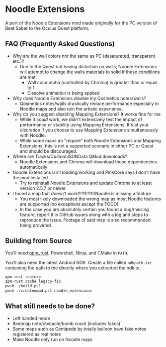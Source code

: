 # Noodle Extensions

A port of the Noodle Extensions mod made originally for the PC version of Beat Saber to the Oculus Quest platform.

## FAQ (Frequently Asked Questions)
- Why are the wall colors not the same as PC (desaturated, transparent etc.)?
  - Due to the Quest not having distortion on walls, Noodle Extensions will attempt to change the walls materials to solid if these conditions are met:
    - Wall color alpha (controlled by Chroma) is greater than or equal to 1
    - Dissolve animation is being applied
- Why does Noodle Extensions disable my Qosmetics notes/walls?
  - Qosmetics notes/walls drastically reduce performance especially in Noodle maps and also ruin the artistic experience. 
- Why do you suggest disabling Mapping Extensions? It works fine for me
  - While it _could_ work, we didn't extensively test the impact of performance or stability using Mapping Extensions. It's at your discretion if you choose to use Mapping Extensions simultaneously with Noodle.
  - While some maps do "require" both Noodle Extensions and Mapping Extensions, this is not a supported scenario in either PC or Quest and should be discouraged.
- Where are Tracks/CustomJSONData QMod downloads?
  - Noodle Extensions and Chroma will download these dependencies automatically
- Noodle Extensions isn't loading/working and PinkCore says I don't have the mod installed
  - Try to reinstall Noodle Extensions and update Chroma to at least version 2.5.7 or newer.
- I found a map that doesn't work!!!!11!!11!/Noodle is missing a feature
  - You most likely downloaded the wrong map as most Noodle features are supported (no exceptions except the TODO)
  - In the case you are absolutely certain you found a bug/missing feature, report it in GitHub issues along with a log and steps to reproduce the issue. Footage of said map is also recommended being provided.

## Building from Source

You'll need [qpm_rust](https://github.com/RedBrumbler/QuestPackageManager-Rust), Powershell, Ninja, and CMake in `PATH`.

You'll also need the latest Android NDK. Create a file called `ndkpath.txt` containing the path to the directly where you extracted the ndk to.

```sh
qpm-rust restore
qpm-rust cache legacy-fix
pwsh ./build.ps1
pwsh ./createqmod.ps1 noodle_extensions
```

## What still needs to be done?
- Left handed mode
- Beatmap note/obstacle/bomb count (includes fakes)
- Some maps such as Centipede by totally balloon have fake notes registered as real notes
- Make Noodle only run on Noodle maps
